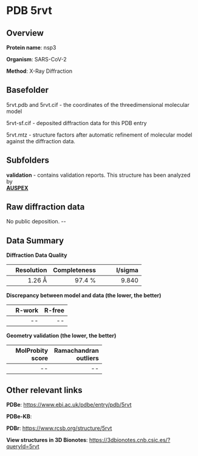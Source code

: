 # PDB 5rvt

## Overview

**Protein name**: nsp3

**Organism**: SARS-CoV-2

**Method**: X-Ray Diffraction



## Basefolder

5rvt.pdb and 5rvt.cif - the coordinates of the threedimensional molecular model

5rvt-sf.cif - deposited diffraction data for this PDB entry

5rvt.mtz - structure factors after automatic refinement of molecular model against the diffraction data.

## Subfolders





**validation** - contains validation reports. This structure has been analyzed by <br>[**AUSPEX**](https://github.com/thorn-lab/coronavirus_structural_task_force/tree/master/pdb/nsp3/SARS-CoV-2/5rvt/validation/auspex)     



## Raw diffraction data

No public deposition. --<br> 

## Data Summary
**Diffraction Data Quality**

|   | Resolution | Completeness| I/sigma |
|---|-------------:|----------------:|--------------:|
|   |1.26 Å|97.4  %|<img width=50/>9.840|

**Discrepancy between model and data (the lower, the better)**

|   | **R-work**| **R-free**   
|---|-------------:|----------------:|           
||--|--|

**Geometry validation (the lower, the better)**

|   |**MolProbity<br>score**| **Ramachandran<br>outliers** 
|---|-------------:|----------------:|
||--|--|

 

 



## Other relevant links 
**PDBe**:  https://www.ebi.ac.uk/pdbe/entry/pdb/5rvt

**PDBe-KB**:  
 
**PDBr**: https://www.rcsb.org/structure/5rvt 

**View structures in 3D Bionotes**: https://3dbionotes.cnb.csic.es/?queryId=5rvt

